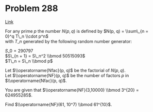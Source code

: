 # Problem 288

[Link](https://projecteuler.net/problem=288)

For any prime $p$ the number $N(p, q)$ is defined by $N(p, q) = \\sum\_{n = 0}^q T\_n \\cdot p^n$  
with $T\_n$ generated by the following random number generator:

$S\_0 = 290797$  
$S\_{n + 1} = S\_n^2 \\bmod 50515093$  
$T\_n = S\_n \\bmod p$ 

Let $\\operatorname{Nfac}(p, q)$ be the factorial of $N(p, q)$.  
Let $\\operatorname{NF}(p, q)$ be the number of factors $p$ in $\\operatorname{Nfac}(p, q)$. 

You are given that $\\operatorname{NF}(3,10000) \\bmod 3^{20} = 624955285$. 

Find $\\operatorname{NF}(61, 10^7) \\bmod 61^{10}$.